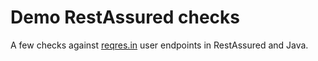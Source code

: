 # Demo RestAssured checks

A few checks against [reqres.in](https://reqres.in/) user endpoints in RestAssured and Java.
